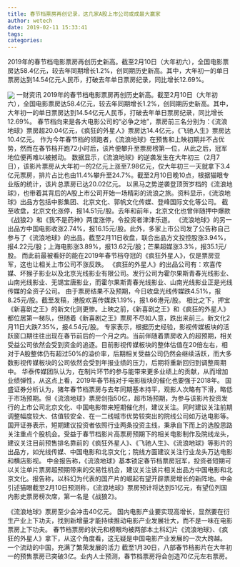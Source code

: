 ```yaml
---
title: 春节档票房再创记录，这几家A股上市公司或成最大赢家
author: wetech
date: 2019-02-11 15:33:41
tags: 
categories: 
---
```

2019年的春节档电影票房再创历史新高。截至2月10日（大年初六），全国电影票房达58.4亿元，较去年同期增长1.2%，创同期历史新高。其中，大年初一的单日票房达到14.54亿元人民币，打破去年单日票房纪录，同比增长12.69%。
<!-- more -->
<img align="center" border="0" src="https://imgcdn.yicai.com/uppics/images/2019/02/14514974f2fd542fb5fa0e480aedbb25.jpg" />
一财资讯
2019年的春节档电影票房再创历史新高。截至2月10日（大年初六），全国电影票房达58.4亿元，较去年同期增长1.2%，创同期历史新高。其中，大年初一的单日票房达到14.54亿元人民币，打破去年单日票房纪录，同比增长12.69%。
春节档向来是各大电影公司的“必争之地”，票房前三名分别为：《流浪地球》票房超20.04亿元，《疯狂的外星人》票房达14.4亿元，《飞驰人生》票房达10.4亿元。
作为今年春节档的领跑者，《流浪地球》在预售和上映初期并不占优势，然而在春节档开跑72小时后，该片便攀升至票房榜第一位，从此之后，冠军地位便再难以被撼动。
数据显示，《流浪地球》的逆袭发生在大年初三（2月7日），该影片票房从大年初一的2亿元上涨至7.98亿元，仅大年初三一天就拿下3.4亿元票房，排片占比也由11.4%攀升至24.7%。截至2月10日晚10点，根据猫眼专业版的统计，该片总票房已达20.02亿元。
以黑马之势逆袭登顶贺岁档的《流浪地球》，也带着其背后的A股上市公司开始一场精彩的流浪之旅。资料显示，《流浪地球》出品方包括中影集团、北京文化、郭帆文化传媒、登峰国际文化等公司。
截至收盘，北京文化涨停，报14.51元/股。去年和前年，北京文化也曾伴随押中爆款《战狼2》和《我不是药神》两度涨停，令投资者津津乐道。
《流浪地球》的另一出品方中国电影收涨2.74%，报16.15元/股。此外，多家上市公司发了公告称自己参与了《流浪地球》的出品。截至2月11日收盘，联合出品方文投控股涨3.94%，报4.22元/股；上海电影涨3.89%，报13.62元/股；芒果超媒涨3.3%，报35.1元/股。
而此前最被看好的能在2019年春节档夺冠的《疯狂外星人》，仅是票房亚军，这也让相关上市公司不涨反跌。
《疯狂的外星人》的出品公司有：欢喜传媒、坏猴子影业以及北京光线影业有限公司。发行公司为霍尔果斯青春光线影业、山南光线影业、无锡宝唐影业，而霍尔果斯青春光线影业、山南光线影业正是光线传媒的全资子公司。
由于票房结果不及预期，今日收盘光线传媒跌4.51%，报8.25元/股。截至发稿，港股欢喜传媒跌1.19%，报1.66港元/股。
相比之下，押宝《新喜剧之王》的新文化则更惨。上映之前，《新喜剧之王》和《疯狂的外星人》都位居第一梯队，但随着《新喜剧之王》票房不尽如人意，跌出来前三。新文化2月11日大跌7.35%，报4.54元/股。
专家表示，根据历史经验，影视传媒板块的活跃窗口期往往出现在春节前后的一个月之内。当前伴随着票房收入的超预期，相关受益公司依然会受到资金的追逐。目前影视传媒板块的整体估值在20倍左右，相对于A股整体仍有超过50%的溢价率，后期相关受益公司仍然会继续活跃，而大多数影视传媒板块的公司依然会受到年报业绩的压力，后期将重新回归到调整周期中。
华泰传媒团队认为，在制片环节的参与能带来更多业绩上的贡献，从而增加业绩弹性，从这点上看，2019年春节档对于电影板块的催化也要强于2018年。
国盛证券分析认为，猪年春节档票房与去年同期基本持平，观影人次略有下滑，略低于市场预期。但《流浪地球》票房剑指50亿，超市场预期，为参与该影片投资发行的上市公司北京文化、中国电影带来短期催化剂，建议关注。同时建议关注前期调整幅度较大、估值较安全、在一二线城市优势较突出的院线公司如万达电影等。
国开证券表示，短期建议投资者依照行业两条投资主线，秉承自下而上的选股思路关注重点个股机会。受益于春节档影片高票房预期下的相关电影制作及院线龙头，建议关注目前预售排名靠前的《疯狂外星人》、《飞驰人生》、《流浪地球》等影片的出品方，如光线传媒、中国电影和北京文化；院线方面建议关注行业龙头万达电影和横店影视。
中金报告称，《流浪地球》基本锁定春节档票房冠军，投资者短期可以关注单片票房超预期带来的交易性机会，建议关注该片相关出品方中国电影和北京文化。报告称，以科幻为代表的国产片的崛起有望开辟票房增长的新阵地。中金引述猫眼截至2月10日预测称，《流浪地球》票房预计将达到51亿元，有望位列国内影史票房榜次席，第一名是《战狼2》。
 
 
《流浪地球》票房至少会冲击40亿元。
国内电影产业要实现高增长，显然要在衍生产业上下功夫，找到新增量才能持续推动电影产业发展壮大，而不是一味在电影票房上下功夫。
春节档票房的状元和榜眼均被两部本土科幻片《流浪地球》、《疯狂的外星人》拿下，从这个角度看，这无疑是中国电影产业发展的一次大跨越。
一个流动的中国，充满了繁荣发展的活力
截至1月30日，八部春节档影片在大年初一的预售票房已突破3亿。业内人士预测，春节档票房将会创造70亿元左右票房。
